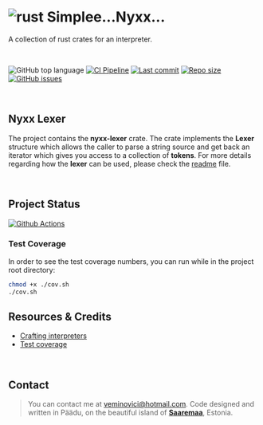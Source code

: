 # ![rust](https://img.shields.io/badge/Rust-000000?style=for-the-badge&logo=rust&logoColor=white) Simplee...Nyxx... 
A collection of rust crates for an interpreter.

</br>

![GitHub top language](https://img.shields.io/github/languages/top/veminovici/nyxx)
[![CI Pipeline](https://github.com/veminovici/nyxx/actions/workflows/ci.yml/badge.svg?branch=main)](https://github.com/veminovici/nyxx/actions/workflows/ci.yml)
[![Last commit](https://img.shields.io/github/last-commit/veminovici/nyxx)](https://github.com/veminovici/nyxx)
[![Repo size](https://img.shields.io/github/repo-size/veminovici/nyxx)](https://github.com/veminovici/nyxx)
[![GitHub issues](https://img.shields.io/github/issues/veminovici/nyxx)](https://github.com/veminovici/nyxx/issues)

</br>

## Nyxx Lexer
The project contains the **nyxx-lexer** crate. The crate implements the **Lexer** structure which allows the caller
to parse a string source and get back an iterator which gives you access to a collection of **tokens**. For more details regarding how the **lexer** can be used, please check the [readme](https://github.com/veminovici/nyxx/blob/main/nyxx-lexer/README.md) file.

</br>

## Project Status

[![Github Actions](https://buildstats.info/github/chart/veminovici/nyxx)](https://github.com/veminovici/nyxx)

### Test Coverage
In order to see the test coverage numbers, you can run while in the project root directory:

```bash
chmod +x ./cov.sh
./cov.sh
```

## Resources & Credits
- [Crafting interpreters](http://craftinginterpreters.com/)
- [Test coverage](https://vladfilippov.com/blog/rust-code-coverage-tools/)

</br>

## Contact

> You can contact me at veminovici@hotmail.com. Code designed and written in Päädu, on the beautiful island of [**Saaremaa**](https://goo.gl/maps/DmB9ewY2R3sPGFnTA), Estonia.
